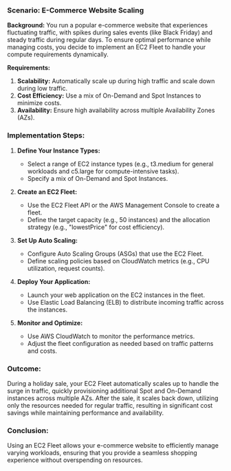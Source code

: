 ### Scenario: E-Commerce Website Scaling

**Background:**
You run a popular e-commerce website that experiences fluctuating traffic, with spikes during sales events (like Black Friday) and steady traffic during regular days. To ensure optimal performance while managing costs, you decide to implement an EC2 Fleet to handle your compute requirements dynamically.

**Requirements:**
1. **Scalability:** Automatically scale up during high traffic and scale down during low traffic.
2. **Cost Efficiency:** Use a mix of On-Demand and Spot Instances to minimize costs.
3. **Availability:** Ensure high availability across multiple Availability Zones (AZs).

### Implementation Steps:

1. **Define Your Instance Types:**
   - Select a range of EC2 instance types (e.g., t3.medium for general workloads and c5.large for compute-intensive tasks).
   - Specify a mix of On-Demand and Spot Instances.

2. **Create an EC2 Fleet:**
   - Use the EC2 Fleet API or the AWS Management Console to create a fleet.
   - Define the target capacity (e.g., 50 instances) and the allocation strategy (e.g., "lowestPrice" for cost efficiency).

3. **Set Up Auto Scaling:**
   - Configure Auto Scaling Groups (ASGs) that use the EC2 Fleet.
   - Define scaling policies based on CloudWatch metrics (e.g., CPU utilization, request counts).

4. **Deploy Your Application:**
   - Launch your web application on the EC2 instances in the fleet.
   - Use Elastic Load Balancing (ELB) to distribute incoming traffic across the instances.

5. **Monitor and Optimize:**
   - Use AWS CloudWatch to monitor the performance metrics.
   - Adjust the fleet configuration as needed based on traffic patterns and costs.

### Outcome:
During a holiday sale, your EC2 Fleet automatically scales up to handle the surge in traffic, quickly provisioning additional Spot and On-Demand instances across multiple AZs. After the sale, it scales back down, utilizing only the resources needed for regular traffic, resulting in significant cost savings while maintaining performance and availability.

### Conclusion:
Using an EC2 Fleet allows your e-commerce website to efficiently manage varying workloads, ensuring that you provide a seamless shopping experience without overspending on resources.